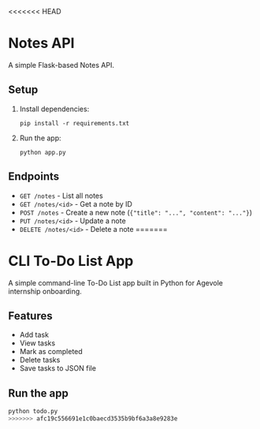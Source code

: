 <<<<<<< HEAD
# Notes API

A simple Flask-based Notes API.

## Setup

1. Install dependencies:
   ```
   pip install -r requirements.txt
   ```

2. Run the app:
   ```
   python app.py
   ```

## Endpoints

- `GET /notes` - List all notes
- `GET /notes/<id>` - Get a note by ID
- `POST /notes` - Create a new note (`{"title": "...", "content": "..."}`)
- `PUT /notes/<id>` - Update a note
- `DELETE /notes/<id>` - Delete a note
=======
# CLI To-Do List App

A simple command-line To-Do List app built in Python for Agevole internship onboarding.

## Features
- Add task
- View tasks
- Mark as completed
- Delete tasks
- Save tasks to JSON file

## Run the app
```bash
python todo.py
>>>>>>> afc19c556691e1c0baecd3535b9bf6a3a8e9283e
